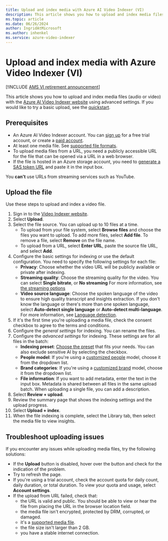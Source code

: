 ```yaml
---
title: Upload and index media with Azure AI Video Indexer (VI)
description: This article shows you how to upload and index media files (audio or video) with the Azure AI Video Indexer website using advanced settings.
ms.topic: article
ms.date: 06/26/2024
author: IngridAtMicrosoft
ms.author: inhenkel
ms.service: azure-video-indexer
---
```


# Upload and index media with Azure Video Indexer (VI)

[!INCLUDE [AMS VI retirement announcement](./includes/important-ams-retirement-avi-announcement.md)]

This article shows you how to upload and index media files (audio or video) with the [Azure AI Video Indexer website](https://aka.ms/vi-portal-link) using advanced settings. If you would like to try a basic upload, see the [quickstart](try-vi-web-portal-quickstart.md).

## Prerequisites

- An Azure AI Video Indexer account. You can [sign up](https://aka.ms/vi-portal-link) for a free trial account, or create a [paid account](accounts-overview.md#paid-account).
- At least one media file. See [supported file formats](avi-support-matrix.md?branch=pr-en-us-272#supported-file-formats).
- To upload media files from a URL, you need a publicly accessible URL for the file that can be opened via a URL in a web browser.
- If the file is hosted in an Azure storage account, you need to [generate a SAS token URL](/azure/ai-services/document-intelligence/create-sas-tokens?view=form-recog-3.0.0&preserve-view=true) and paste it in the input box. 

You **can't** use URLs from streaming services such as YouTube.

## Upload the file

Use these steps to upload and index a video file. 

1. Sign in to the [Video Indexer website](https://aka.ms/vi-portal-link).
1. Select **Upload**.
1. Select the file source. You can upload up to 10 files at a time.
    - To upload from your file system, select **Browse files** and choose the files you want to upload. To add more files, select **Add file**. To remove a file, select **Remove** on the file name.
    - To upload from a URL, select **Enter URL**, paste the source file URL, and select **Add**.
1. Configure the basic settings for indexing or use the default configuration. You need to specify the following settings for each file:
    - **Privacy**: Choose whether the video URL will be publicly available or private after indexing.
    - **Streaming quality**: Choose the streaming quality for the video. You can select **Single bitrate**, or **No streaming** For more information, see [the streaming options](indexing-configuration-guide.md#streaming-quality-options)
    - **Video source language**: Choose the spoken language of the video to ensure high quality transcript and insights extraction. If you don't know the language or there's more than one spoken language, select **Auto-detect single language** or **Auto-detect multi-language**. For more information, see  [Language detection](multi-language-identification-transcription.md).
1. If it's the first time you're uploading a media file, check the consent checkbox to agree to the terms and conditions.
1. Configure the *general settings* for indexing. You can rename the files.
1. Configure the *advanced settings* for indexing. These settings are for all files in the batch:
    - **Indexing preset**: [Choose the preset](indexing-configuration-guide.md#indexing-options) that fits your needs. You can also exclude sensitive AI by selecting the checkbox.
    - **People model**: If you're using a [customized people](customize-person-model-overview.md) model, choose it from the dropdown list.
    - **Brand categories**: If you're using a [customized brand](customize-brands-model-overview.md) model, choose it from the dropdown list.
    - **File information**: If you want to add metadata, enter the text in the input box. Metadata is shared between all files in the same upload batch. When uploading a single file, you can add a description.
1. Select **Review + upload**.
1. Review the summary page that shows the indexing settings and the upload progress.
1. Select **Upload + index**.
1. When the file indexing is complete, select the Library tab, then select the media file to view insights. 

## Troubleshoot uploading issues

If you encounter any issues while uploading media files, try the following solutions:

- If the **Upload** button is disabled, hover over the button and check for the indication of the problem. 
- Try to refresh the page.
- If you're using a trial account, check the account quota for daily count, daily duration, or total duration. To view your quota and usage, select **Account settings**.
- If the upload from URL failed, check that:
    - the URL is valid and public. You should be able to view or hear the file from placing the URL in the browser location field. 
    - the media file isn't encrypted, protected by DRM, corrupted, or damaged. 
    - it's a [supported media file](/azure/media-services/latest/encode-media-encoder-standard-formats-reference).
    - the file size isn't larger than 2 GB. 
    - you have a stable internet connection.
